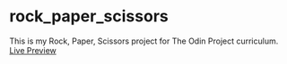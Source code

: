 # rock_paper_scissors

This is my Rock, Paper, Scissors project for The Odin Project curriculum.
[Live Preview](https://ntonytr.github.io/rock_paper_scissors/)
